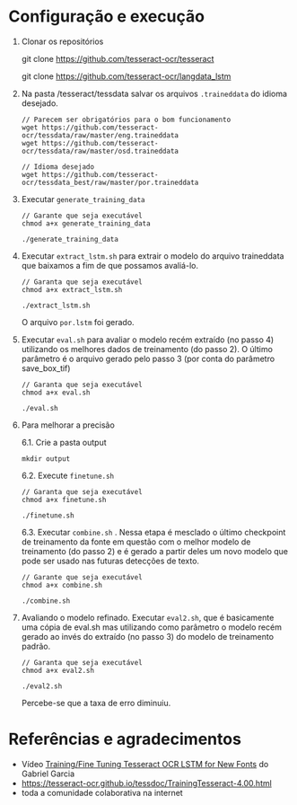 # Configuração e execução
1) Clonar os repositórios

    git clone https://github.com/tesseract-ocr/tesseract

    git clone https://github.com/tesseract-ocr/langdata_lstm

2) Na pasta /tesseract/tessdata salvar os arquivos `.traineddata` do idioma desejado.

    ```
    // Parecem ser obrigatórios para o bom funcionamento
    wget https://github.com/tesseract-ocr/tessdata/raw/master/eng.traineddata
    wget https://github.com/tesseract-ocr/tessdata/raw/master/osd.traineddata

    // Idioma desejado
    wget https://github.com/tesseract-ocr/tessdata_best/raw/master/por.traineddata
    ```

3) Executar `generate_training_data`

    ```
    // Garante que seja executável
    chmod a+x generate_training_data

    ./generate_training_data
    ```

4) Executar `extract_lstm.sh` para extrair o modelo do arquivo traineddata que baixamos a fim de que possamos avaliá-lo.

    ```
    // Garanta que seja executável
    chmod a+x extract_lstm.sh

    ./extract_lstm.sh
    ```

    O arquivo `por.lstm` foi gerado.

5) Executar `eval.sh` para avaliar o modelo recém extraído (no passo 4) utilizando os melhores dados de treinamento (do passo 2). O último parâmetro é o arquivo gerado pelo passo 3 (por conta do parâmetro save_box_tif)

    ```
    // Garanta que seja executável
    chmod a+x eval.sh

    ./eval.sh
    ```

6) Para melhorar a precisão

    6.1. Crie a pasta output

    ```
    mkdir output
    ```

    6.2. Execute `finetune.sh`

    ```
    // Garanta que seja executável
    chmod a+x finetune.sh

    ./finetune.sh
    ```

    6.3. Executar `combine.sh` . Nessa etapa é mesclado o último checkpoint de treinamento da fonte em questão com o melhor modelo de treinamento (do passo 2) e é gerado a partir deles um novo modelo que pode ser usado nas futuras detecções de texto.

    ```
    // Garante que seja executável
    chmod a+x combine.sh

    ./combine.sh
    ```

7) Avaliando o modelo refinado. Executar `eval2.sh`, que é basicamente uma cópia de eval.sh mas utilizando como parâmetro o modelo recém gerado ao invés do extraído (no passo 3) do modelo de treinamento padrão.

    ```
    // Garanta que seja executável
    chmod a+x eval2.sh

    ./eval2.sh
    ```

    Percebe-se que a taxa de erro diminuiu.

# Referências e agradecimentos
- Vídeo [Training/Fine Tuning Tesseract OCR LSTM for New Fonts](https://www.youtube.com/watch?v=TpD76k2HYms&t=215s) do Gabriel Garcia
- https://tesseract-ocr.github.io/tessdoc/TrainingTesseract-4.00.html
- toda a comunidade colaborativa na internet